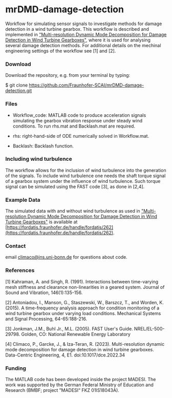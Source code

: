 # mrDMD-damage-detection
Workflow for simulating sensor signals to investigate methods for damage detection in a wind turbine gearbox. This workflow is described and implemented in ["Multi-resolution Dynamic Mode Decomposition for Damage Detection in Wind Turbine Gearboxes"](https://doi.org/10.1017/dce.2022.34), where it is used for analysing several damage detection methods. For additional details on the mechinal engineering settings of the workflow see [1] and [2].


### Download

Download the repository, e.g. from your terminal by typing:

$ git clone https://github.com/Fraunhofer-SCAI/mrDMD-damage-detection.git

### Files

- Workflow_code: MATLAB code to produce acceleration signals simulating the gearbox vibration response under steady wind conditions. To run rhs.mat and Backlash.mat are required.


- rhs: right-hand-side of ODE numerically solved in Workflow.mat.


- Backlash: Backlash function.

### Including wind turbulence
The workflow allows for the inclusion of wind turbulence into the generation of the signals. To include wind turbulence one needs the shaft torque signal of a gearbox system under the influence of wind turbulence. Such torque signal can be simulated using the FAST code [3], as done in [2,4].

### Example Data
The simulated data with and without wind turbulence as used in ["Multi-resolution Dynamic Mode Decomposition for Damage Detection in Wind Turbine Gearboxes"](https://doi.org/10.1017/dce.2022.34) is available at 
[https://fordatis.fraunhofer.de/handle/fordatis/262](https://fordatis.fraunhofer.de/handle/fordatis/262).

### Contact 

 email [climaco@ins.uni-bonn.de](mailto:climaco@ins.uni-bonn.de) for questions about code.


### References

[1] Kahraman, A. and Singh, R. (1991). Interactions between time-varying mesh stiffness and clearance non-linearities in a geared system. Journal of Sound and Vibration, 146(1):135-156.

[2] Antoniadou, I., Manson, G., Staszewski, W., Barszcz, T., and Worden, K. (2015). A time-frequency analysis approach for condition monitoring of a wind turbine gearbox under varying load conditions. Mechanical Systems and Signal Processing, 64-65:188-216.

[3] Jonkman, J.M., Buhl Jr., M.L. (2005). FAST User's Guide. NREL/EL-500-29798. Golden, CO: National Renewable Energy Laboratory

[4] Climaco, P., Garcke, J., & Iza-Teran, R. (2023). Multi-resolution dynamic mode decomposition for damage detection in wind turbine gearboxes. Data-Centric Engineering, 4, E1. doi:10.1017/dce.2022.34


### Funding

The MATLAB code has been developed inside the project MADESI. The work was supported by the German Federal Ministry of Education and Research (BMBF; project
”MADESI“ FKZ 01IS18043A).


